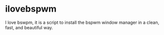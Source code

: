 # ilovebspwm
I love bswpm, it is a script to install the bspwm window manager in a clean, fast, and beautiful way.
